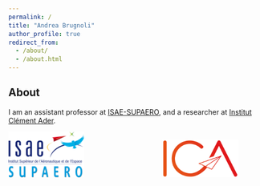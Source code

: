 ```yaml
---
permalink: /
title: "Andrea Brugnoli"
author_profile: true
redirect_from: 
  - /about/
  - /about.html
---
```


## About 

I am an assistant professor at [ISAE-SUPAERO](https://www.isae-supaero.fr/), and a researcher at [Institut Clément Ader](https://ica.cnrs.fr/). 


<p float="left">
  <img src="images/Logo_ISAE.png" width="30%" style="margin-right: 15%;" />
  <img src="images/Logo_ICA.png" width="30%" style="margin-left: 15%;" />
</p>

